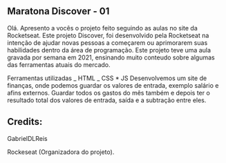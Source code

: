 ## Maratona Discover - 01

Olá. Apresento a vocês o projeto feito seguindo as aulas no site da Rocketseat. Este projeto Discover, foi desenvolvido pela Rocketseat na intenção de ajudar novas pessoas a começarem ou aprimorarem suas habilidades dentro da área de programação. Este projeto teve uma aula gravada por semana em 2021, ensinando muito conteudo sobre algumas das ferramentas atuais do mercado.

Ferramentas utilizadas
_ HTML
_ CSS \* JS
Desenvolvemos um site de finanças, onde podemos guardar os valores de entrada, exemplo salário e afins externos. Guardar todos os gastos do mês também e depois ter o resultado total dos valores de entrada, saída e a subtração entre eles.

## Credits:

GabrielDLReis

Rockeseat (Organizadora do projeto).
